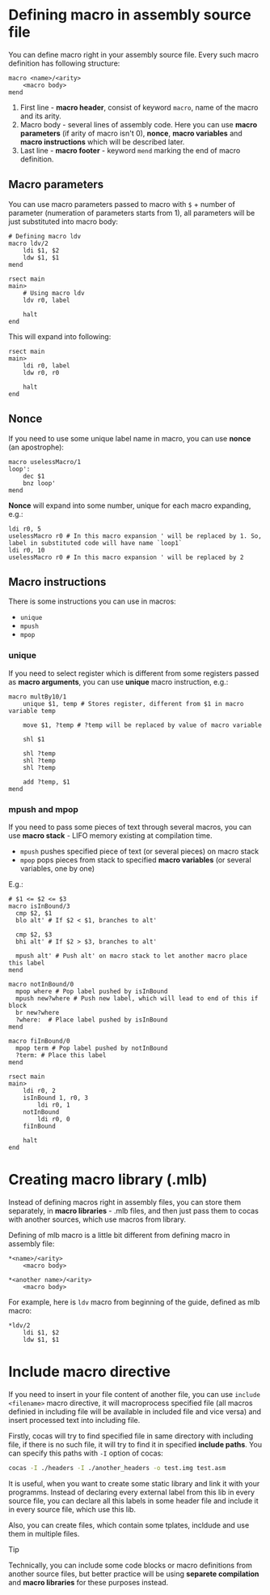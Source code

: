 # Defining macro in assembly source file

You can define macro right in your assembly source file. Every such macro definition has following structure:

```
macro <name>/<arity>
	<macro body>
mend
```

1. First line - **macro header**, consist of keyword `macro`, name of the macro and its arity.
2. Macro body - several lines of assembly code. Here you can use **macro parameters** (if arity of macro isn't 0), **nonce**, **macro variables** and **macro instructions** which will be described later.
3. Last line - **macro footer** - keyword `mend` marking the end of macro definition.

## Macro parameters

You can use macro parameters passed to macro with `$` + number of parameter (numeration of parameters starts from 1), all parameters will be just substituted into macro body:

```
# Defining macro ldv
macro ldv/2
	ldi $1, $2
	ldw $1, $1
mend

rsect main
main>
	# Using macro ldv
	ldv r0, label

	halt
end
```

This will expand into following:

```
rsect main 
main> 
	ldi r0, label
	ldw r0, r0

	halt
end 
```

## Nonce

If you need to use some unique label name in macro, you can use **nonce** (an apostrophe):

```
macro uselessMacro/1
loop':
	dec $1
	bnz loop'
mend	
```

**Nonce** will expand into some number, unique for each macro expanding, e.g.:

```
ldi r0, 5
uselessMacro r0 # In this macro expansion ' will be replaced by 1. So, label in substituted code will have name `loop1`
ldi r0, 10
uselessMacro r0 # In this macro expansion ' will be replaced by 2
```

## Macro instructions

There is some instructions you can use in macros:

- `unique`
- `mpush`
- `mpop`

### unique

If you need to select register which is different from some registers passed as **macro arguments**, you can use **unique** macro instruction, e.g.:

```
macro multBy10/1
	unique $1, temp # Stores register, different from $1 in macro variable temp

	move $1, ?temp # ?temp will be replaced by value of macro variable
	
	shl $1 

	shl ?temp
	shl ?temp
	shl ?temp

	add ?temp, $1
mend
```

### mpush and mpop

If you need to pass some pieces of text through several macros, you can use **macro stack** - LIFO memory existing at compilation time.

- `mpush` pushes specified piece of text (or several pieces) on macro stack
- `mpop` pops pieces from stack to specified **macro variables** (or several variables, one by one)

E.g.:

```
# $1 <= $2 <= $3
macro isInBound/3
  cmp $2, $1
  blo alt' # If $2 < $1, branches to alt'

  cmp $2, $3
  bhi alt' # If $2 > $3, branches to alt'

  mpush alt' # Push alt' on macro stack to let another macro place this label
mend

macro notInBound/0
  mpop where # Pop label pushed by isInBound
  mpush new?where # Push new label, which will lead to end of this if block
  br new?where
  ?where:  # Place label pushed by isInBound
mend

macro fiInBound/0
  mpop term # Pop label pushed by notInBound
  ?term: # Place this label
mend

rsect main
main>
	ldi r0, 2
	isInBound 1, r0, 3
		ldi r0, 1
	notInBound
		ldi r0, 0
	fiInBound

	halt
end
``` 

# Creating macro library (.mlb)

Instead of defining macros right in assembly files, you can store them separately, in **macro libraries** - .mlb files, and then just pass them to cocas with another sources, which use macros from library.

Defining of mlb macro is a little bit different from defining macro in assembly file:

```
*<name>/<arity>
	<macro body>

*<another name>/<arity>
	<macro body>
```

For example, here is `ldv` macro from beginning of the guide, defined as mlb macro:

```
*ldv/2
	ldi $1, $2
	ldw $1, $1
```

# Include macro directive

If you need to insert in your file content of another file, you can use `include <filename>` macro directive, it will macroprocess specified file (all macros definied in including file will be available in included file and vice versa) and insert processed text into including file. 

Firstly, cocas will try to find specified file in same directory with including file, if there is no such file, it will try to find it in specified **include paths**. You can specify this paths with `-I` option of cocas:

```bash
cocas -I ./headers -I ./another_headers -o test.img test.asm
```

It is useful, when you want to create some static library and link it with your programms. Instead of declaring every external label from this lib in every source file, you can declare all this labels in some header file and include it in every source file, which use this lib.

Also, you can create files, which contain some tplates, incldude and use them in multiple files.

> [!TIP]
> Technically, you can include some code blocks or macro definitions from another source files, but better practice will be using **separete compilation** and **macro libraries** for these purposes instead.
